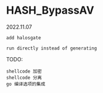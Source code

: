 # HASH_BypassAV

2022.11.07

```
add halosgate

run directly instead of generating
```

TODO:
```bigquery
shellcode 加密
shellcode 分离
go 编译选项的集成
```